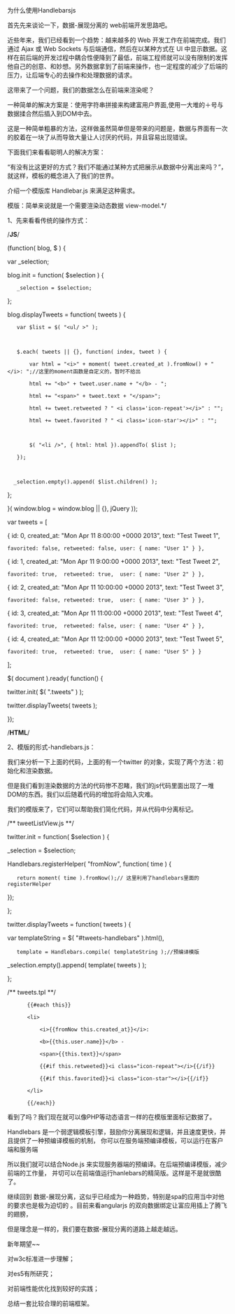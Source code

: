  为什么使用Handlebarsjs

首先先来谈论一下，数据-展现分离的 web前端开发思路吧。

近些年来，我们已经看到一个趋势：越来越多的 Web 开发工作在前端完成。我们通过 Ajax 或 Web Sockets 与后端通信，然后在以某种方式在 UI 中显示数据。这样在前后端的开发过程中耦合性便降到了最低，前端工程师就可以没有限制的发挥他自己的创意、和妙想。另外数据拿到了前端来操作，也一定程度的减少了后端的压力，让后端专心的去操作和处理数据的请求。

这带来了一个问题，我们的数据怎么在前端来渲染呢？

一种简单的解决方案是：使用字符串拼接来构建富用户界面,使用一大堆的＋号与数据揉合然后插入到DOM中去。

这是一种简单粗暴的方法，这样做虽然简单但是带来的问题是，数据与界面有一次的胶着在一块了从而导致大量让人讨厌的代码，并且容易出现错误。

下面我们来看看聪明人的解决方案：

“有没有比这更好的方式？我们不能通过某种方式把展示从数据中分离出来吗？”，就这样，模板的概念进入了我们的世界。

介绍一个模版库 Handlebar.js 来满足这种需求。

模版：简单来说就是一个需要渲染动态数据 view-model.*/

1、先来看看传统的操作方式：

/****JS****/

(function( blog, $ ) {

   var _selection;

       

   blog.init = function( $selection ) {

       _selection = $selection;

   };

   

   blog.displayTweets = function( tweets ) {

       var $list = $( "<ul/ >" );

       

       $.each( tweets || {}, function( index, tweet ) {

           var html = "<i>" + moment( tweet.created_at ).fromNow() + "</i>: ";//这里的moment函数是自定义的，暂时不给出

           html += "<b>" + tweet.user.name + "</b> - ";

           html += "<span>" + tweet.text + "</span>";

           html += tweet.retweeted ? " <i class='icon-repeat'></i>" : "";

           html += tweet.favorited ? " <i class='icon-star'></i>" : "";

           

           $( "<li />", { html: html }).appendTo( $list );         

       });

           

      _selection.empty().append( $list.children() );         

   };

}( window.blog = window.blog || {}, jQuery ));

 

var tweets = [

   { id: 0, created_at: "Mon Apr 11 8:00:00 +0000 2013",  text: "Test Tweet 1",

    favorited: false, retweeted: false, user: { name: "User 1" } },

   { id: 1, created_at: "Mon Apr 11 9:00:00 +0000 2013",  text: "Test Tweet 2",

    favorited: true,  retweeted: true,  user: { name: "User 2" } },

   { id: 2, created_at: "Mon Apr 11 10:00:00 +0000 2013", text: "Test Tweet 3",

    favorited: false, retweeted: true,  user: { name: "User 3" } },

   { id: 3, created_at: "Mon Apr 11 11:00:00 +0000 2013", text: "Test Tweet 4",

    favorited: true,  retweeted: false, user: { name: "User 4" } },

   { id: 4, created_at: "Mon Apr 11 12:00:00 +0000 2013", text: "Test Tweet 5",

    favorited: true,  retweeted: true,  user: { name: "User 5" } }

];

 

$( document ).ready( function() {

   twitter.init( $( ".tweets" ) );

   twitter.displayTweets( tweets );

});

/******HTML******/

<div class="tweets"></div>

 

2、模版的形式-handlebars.js：

我们来分析一下上面的代码，上面的有一个twitter 的对象，实现了两个方法：初始化和渲染数据。

但是我们看到渲染数据的方法的代码惨不忍睹，我们的js代码里面出现了一堆DOM的东西。我们以后随着代码的增加将会陷入灾难。

我们的模版来了，它们可以帮助我们简化代码，并从代码中分离标记。

/** tweetListView.js  **/

twitter.init = function( $selection ) {

   _selection = $selection;

   

   Handlebars.registerHelper( "fromNow", function( time ) {

       return moment( time ).fromNow();// 这里利用了handlebars里面的 registerHelper

   });

};

 

twitter.displayTweets = function( tweets ) {

   var templateString = $( "#tweets-handlebars" ).html(),

       template = Handlebars.compile( templateString );//预编译模版

                       

   _selection.empty().append( template( tweets ) );         

};

/** tweets.tpl **/

   <ul>

       {{#each this}}

       <li>

           <i>{{fromNow this.created_at}}</i>:

           <b>{{this.user.name}}</b> -

           <span>{{this.text}}</span>

           {{#if this.retweeted}}<i class="icon-repeat"></i>{{/if}}

           {{#if this.favorited}}<i class="icon-star"></i>{{/if}}

       </li>

       {{/each}}

   </ul>

   看到了吗？我们现在就可以像PHP等动态语言一样的在模版里面标记数据了。

Handlebars 是一个弱逻辑模板引擎，鼓励你分离展现和逻辑，并且速度更快，并且提供了一种预编译模板的机制，
你可以在服务端预编译模板，可以运行在客户端和服务端

所以我们就可以结合Node.js 来实现服务器端的预编译。在后端预编译模版，减少前端的工作量，
并切可以在前端值运行hanlebars的精简版。这样是不是就很酷了。

继续回到  数据-展现分离，这似乎已经成为一种趋势，特别是spa的应用当中对他的要求也是极为迫切的
。目前来看angularjs 的双向数据绑定让富应用插上了腾飞的翅膀，

但是理念是一样的，我们要在数据-展现分离的道路上越走越远。

新年期望~~

对w3c标准进一步理解；

对es5有所研究；

对前端性能优化找到较好的实践；

总结一套比较合理的前端框架。
